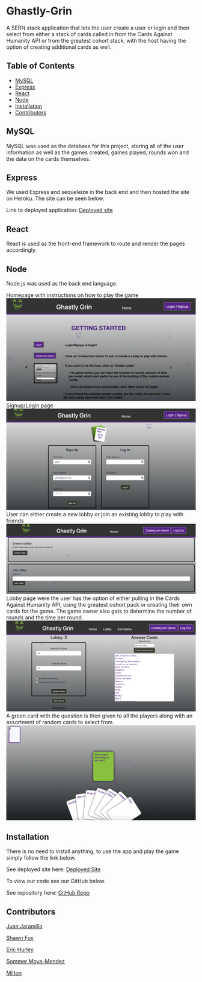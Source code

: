 # Ghastly-Grin
A SERN stack application that lets the user create a user or login and then select from either a stack of cards called in from the Cards Against Humanity API or from the greatest cohort stack, with the host having the option of creating additional cards as well. 

## Table of Contents

* [MySQL](#MySQL)
* [Express](#Express)
* [React](#React)
* [Node](#Node)
* [Installation](#Installation)
* [Contributors](#Contributors)

## MySQL
MySQL was used as the database for this project, storing all of the user information as well as the games created, games played, rounds won and the data on the cards themselves. 

## Express
We used Express and sequeleize in the back end and then hosted the site on Heroku. The site can be seen below. 

Link to deployed application: [Deployed site](https://ghastlygrin.herokuapp.com/)

## React
React is used as the front-end framework to route and render the pages accordingly. 

## Node
Node.js was used as the back end language.   

Homepage with instructions on how to play the game
![image of home page](assets/homePage.png)
Signup/Login page
![image of signup/login page](assets/LoginPage.png)
User can either create a new lobby or join an existing lobby to play with friends
![image of create lobby page](assets/createLobby.png)
Lobby page were the user has the option of either pulling in the Cards Against Humanity API, using the greatest cohort pack or creating their own cards for the game. The game owner also gets to determine the number of rounds and the time per round. 
![image of lobby page](assets/lobbyPage.png)
A green card with the question is then given to all the players along with an assortment of random cards to select from. 
![image of game page](assets/gamePage.png)


## Installation

There is no need to install anything, to use the app and play the game simply follow the link below. 

See deployed site here: [Deployed Site](https://ghastlygrin.herokuapp.com/)

To view our code see our GitHub below. 

See repository here: [GitHub Repo](https://github.com/JD-Jaramillo/Ghastly-Grin)

## Contributors
[Juan Jaramillo](https://github.com/JD-Jaramillo)

[Shawn Fox](https://github.com/SFoxGit)

[Eric Hurley](https://github.com/HurleySquared)

[Sommer Moya-Mendez ](https://github.com/smoyamendez)

[Milton ](https://github.com/basedmilz)